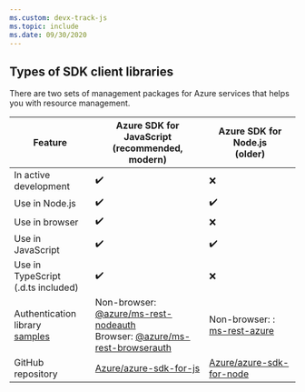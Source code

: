 ```yaml
---
ms.custom: devx-track-js
ms.topic: include
ms.date: 09/30/2020
---
```


## Types of SDK client libraries

There are two sets of management packages for Azure services that helps you with resource management.

|Feature|Azure SDK for JavaScript<br>(recommended, modern)|Azure SDK for Node.js<br>(older)|
|--|--|--|
|In active development|✔️|❌|
|Use in Node.js|✔️|✔️|
|Use in browser|✔️|❌|
|Use in JavaScript|✔️|✔️|
|Use in TypeScript<br>(.d.ts included)|✔️|❌|
|Authentication library<br>[samples](../core/node-sdk-azure-authenticate.md)|Non-browser: [@azure/ms-rest-nodeauth](https://www.npmjs.com/package/@azure/ms-rest-nodeauth)<br>Browser: [@azure/ms-rest-browserauth](https://www.npmjs.com/package/@azure/ms-rest-browserauth)|Non-browser: : [ms-rest-azure](https://www.npmjs.com/package/ms-rest-azure)|
|GitHub repository|[Azure/azure-sdk-for-js](https://github.com/Azure/azure-sdk-for-js)|[Azure/azure-sdk-for-node](https://github.com/Azure/azure-sdk-for-node)|
